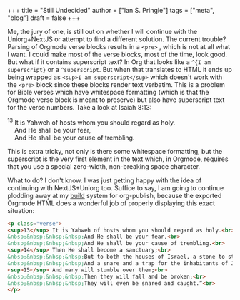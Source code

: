 +++
title = "Still Undecided"
author = ["Ian S. Pringle"]
tags = ["meta", "blog"]
draft = false
+++

Me, the jury of one, is still out on whether I will continue with the
Uniorg+NextJS or attempt to find a different solution. The current trouble?
Parsing of Orgmode verse blocks results in a `<pre>` , which is not at all what I
want. I could make most of the verse blocks, most of the time, look good. But
what if it contains superscript text? In Org that looks like a `^{I am
superscript}` or a `^superscript`. But when that translates to HTML it ends up
being wrapped as `<sup>I am superscript</sup>`  which doesn't work with the `<pre>`
block since these blocks render text verbatim. This is a problem for Bible
verses which have whitespace formatting (which is that the Orgmode verse block
is meant to preserve) but also have superscript text for the verse numbers. Take
a look at Isaiah 8:13:

<div class="verse">

﻿<sup>13</sup> It is Yahweh of hosts whom you should regard as holy.<br />
&nbsp;&nbsp;&nbsp;&nbsp;And He shall be your fear,<br />
&nbsp;&nbsp;&nbsp;&nbsp;And He shall be your cause of trembling.<br />

</div>

This is extra tricky, not only is there some whitespace formatting, but the
superscript is the very first element in the text which, in Orgmode, requires
that you use a special zero-width, non-breaking space character.

What to do? I don't know. I was just getting happy with the idea of continuing
with NextJS+Uniorg too. Suffice to say, I am going to continue plodding away at
my [build](../build) system for org-publish, because the exported Orgmode HTML does a
wonderful job of properly displaying this exact situation:

```html
<p class="verse">
﻿<sup>13</sup> It is Yahweh of hosts whom you should regard as holy.<br>
&nbsp;&nbsp;&nbsp;&nbsp;And He shall be your fear,<br>
&nbsp;&nbsp;&nbsp;&nbsp;And He shall be your cause of trembling.<br>
﻿<sup>14</sup> Then He shall become a sanctuary;<br>
&nbsp;&nbsp;&nbsp;&nbsp;But to both the houses of Israel, a stone to strike and a rock to stumble over,<br>
&nbsp;&nbsp;&nbsp;&nbsp;And a snare and a trap for the inhabitants of Jerusalem.<br>
﻿<sup>15</sup> And many will stumble over them;<br>
&nbsp;&nbsp;&nbsp;&nbsp;Then they will fall and be broken;<br>
&nbsp;&nbsp;&nbsp;&nbsp;They will even be snared and caught.”<br>
</p>
```
